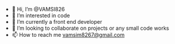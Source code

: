 - 👋 Hi, I’m @VAMSI826
- 👀 I’m interested in code
- 🌱 I’m currently a front end developer
- 💞️ I’m looking to collaborate on projects or any small code works
- 📫 How to reach me vamsim8267@gmail.com 


<!---
VAMSI826/VAMSI826 is a ✨ special ✨ repository because its `README.md` (this file) appears on your GitHub profile.
You can click the Preview link to take a look at your changes.
--->
